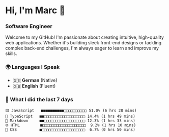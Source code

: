 # Hi, I'm Marc 👋 
### Software Engineer

Welcome to my GitHub! I'm passionate about creating intuitive, high-quality web applications. Whether it's building sleek front-end designs or tackling complex back-end challenges, I'm always eager to learn and improve my skills.  

### 🌍 Languages I Speak  
- 🇩🇪 **German** (Native)  
- 🇬🇧 **English** (Fluent)

### 🤯 What I did the last 7 days

```
🟨 JavaScript   ■■■■■■■■■■□□□□□□□□□□ 51.0% (6 hrs 28 mins)
🔷 TypeScript   ■■□□□□□□□□□□□□□□□□□□ 14.4% (1 hrs 49 mins)
📝 Markdown     ■■□□□□□□□□□□□□□□□□□□ 12.3% (1 hrs 33 mins)
🌐 HTML         ■□□□□□□□□□□□□□□□□□□□  9.2% (1 hrs 10 mins)
🎨 CSS          ■□□□□□□□□□□□□□□□□□□□  6.7% (0 hrs 50 mins)
```